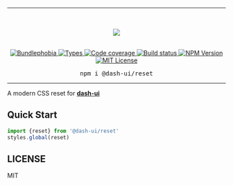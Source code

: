 <hr>
<div align="center">
  <br/>
  <br/>
  <img src='https://github.com/dash-ui/styles/raw/master/assets/logo.png'/>
  <br/>
  <br/>
</div>

<p align="center">
  <a href="https://bundlephobia.com/result?p=@dash-ui/reset">
    <img alt="Bundlephobia" src="https://img.shields.io/bundlephobia/minzip/@dash-ui/reset?style=for-the-badge&labelColor=24292e">
  </a>
  <a aria-label="Types" href="https://www.npmjs.com/package/@dash-ui/reset">
    <img alt="Types" src="https://img.shields.io/npm/types/@dash-ui/reset?style=for-the-badge&labelColor=24292e">
  </a>
  <a aria-label="Code coverage report" href="https://codecov.io/gh/dash-ui/reset">
    <img alt="Code coverage" src="https://img.shields.io/codecov/c/gh/dash-ui/reset?style=for-the-badge&labelColor=24292e">
  </a>
  <a aria-label="Build status" href="https://travis-ci.org/dash-ui/reset">
    <img alt="Build status" src="https://img.shields.io/travis/dash-ui/reset?style=for-the-badge&labelColor=24292e">
  </a>
  <a aria-label="NPM version" href="https://www.npmjs.com/package/@dash-ui/reset">
    <img alt="NPM Version" src="https://img.shields.io/npm/v/@dash-ui/reset?style=for-the-badge&labelColor=24292e">
  </a>
  <a aria-label="License" href="https://jaredlunde.mit-license.org/">
    <img alt="MIT License" src="https://img.shields.io/npm/l/@dash-ui/reset?style=for-the-badge&labelColor=24292e">
  </a>
</p>

<pre align="center">npm i @dash-ui/reset</pre>
<hr>

A modern CSS reset for [**dash-ui**](https://github.com/dash-ui/styles)

## Quick Start

```js
import {reset} from '@dash-ui/reset'
styles.global(reset)
```

## LICENSE

MIT
